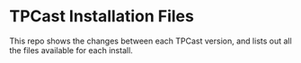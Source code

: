 # TPCast Installation Files

This repo shows the changes between each TPCast version, and lists out all the files available for each install.